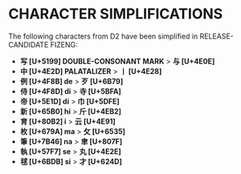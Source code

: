 # CHARACTER SIMPLIFICATIONS

The following characters from D2 have been simplified in RELEASE-CANDIDATE FIZENG:

* <b>写 [U+5199] DOUBLE-CONSONANT MARK</b> > <b>与 [U+4E0E]</b>
* <b>中 [U+4E2D] PALATALIZER</b> > <b>丨 [U+4E28]</b>
* <b>例 [U+4F8B] de</b> > <b>歹 [U+6B79]</b>
* <b>侍 [U+4F8D] di</b> > <b>寺 [U+5BFA]</b>
* <b>帝 [U+5E1D] di</b> > <b>巾 [U+5DFE]</b>
* <b>新 [U+65B0] hi</b> > <b>斤 [U+4EB2]</b>
* <b>育 [U+80B2] i</b> > <b>云 [U+4E91]</b>
* <b>枚 [U+679A] ma</b> > <b>攵 [U+6535]</b>
* <b>筆 [U+7B46] na</b> > <b>聿 [U+807F]</b>
* <b>執 [U+57F7] se</b> > <b>丸 [U+4E2E]</b>
* <b>毬 [U+6BDB] si</b> > <b>才 [U+624D]</b>
